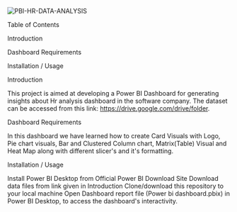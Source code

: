 ![PBI-HR-DATA-ANALYSIS](https://github.com/KeerthanaV-dot/Power-Bi-Dashboard/assets/134577191/e0fd8614-a812-4145-90b5-7863db5dc556)

Table of Contents

Introduction

Dashboard Requirements

Installation / Usage

Introduction

This project is aimed at developing a Power BI Dashboard for generating insights about Hr analysis dashboard in the software company.
The dataset can be accessed from this link: https://drive.google.com/drive/folder.

Dashboard Requirements

In this dashboard we have learned how to create Card Visuals with Logo, Pie chart visuals, 
Bar and Clustered Column chart, Matrix(Table) Visual and Heat Map along with different slicer's and it's formatting.

Installation / Usage

Install Power BI Desktop from Official Power BI Download Site
Download data files from link given in Introduction
Clone/download this repository to your local machine
Open Dashboard report file (Power bi dashboard.pbix) in Power BI Desktop, to access the dashboard's interactivity.
